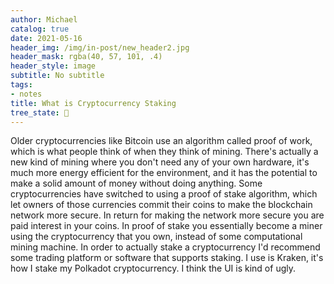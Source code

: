 ```yaml
---
author: Michael
catalog: true
date: 2021-05-16
header_img: /img/in-post/new_header2.jpg
header_mask: rgba(40, 57, 101, .4)
header_style: image
subtitle: No subtitle
tags:
- notes
title: What is Cryptocurrency Staking
tree_state: 🌱
---
```


Older cryptocurrencies like Bitcoin use an algorithm called proof of work, which is what people think of when they think of mining. There's actually a new kind of mining where you don't need any of your own hardware, it's much more energy efficient for the environment, and it has the potential to make a solid amount of money without doing anything. Some cryptocurrencies have switched to using a proof of stake algorithm, which let owners of those currencies commit their coins to make the blockchain network more secure. In return for making the network more secure you are paid interest in your coins. In proof of stake you essentially become a miner using the cryptocurrency that you own, instead of some computational mining machine. In order to actually stake a cryptocurrency I'd recommend some trading platform or software that supports staking. I use is Kraken, it's how I stake my Polkadot cryptocurrency. I think the UI is kind of ugly.